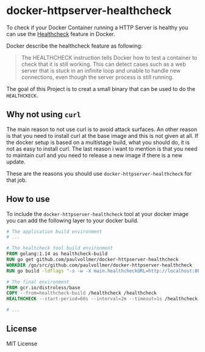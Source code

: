 # docker-httpserver-healthcheck

To check if your Docker Container running a HTTP Server is healthy you can use the [Healthcheck](https://docs.docker.com/engine/reference/builder/#healthcheck) feature in Docker.    

Docker describe the healthcheck feature as following:

> The HEALTHCHECK instruction tells Docker how to test a container to check that it is still working.
> This can detect cases such as a web server that is stuck in an infinite loop and unable to handle new connections, even though the server process is still running.

The goal of this Project is to creat a small binary that can be used to do the `HEALTHCKECK`.

## Why not using `curl`

The main reason to not use curl is to avoid attack surfaces. An other reason is that you need to install curl at the base image and this is not given at all. 
If the docker setup is based on a multistage build, what you should do, it is not as easy to install curl. 
The last reason i want to mention is that you need to maintain curl and you need to release a new image if there is a new update.

These are the reasons you should use `docker-httpserver-healthcheck` for that job. 

## How to use

To include the `docker-httpserver-healthcheck` tool at your docker image you can add the following layer to your docker build.

```dockerfile
# The application build environment
# ...

# The healtcheck tool build environment 
FROM golang:1.14 as healthcheck-build
RUN go get github.com/paulvollmer/docker-httpserver-healthcheck
WORKDIR /go/src/github.com/paulvollmer/docker-httpserver-healthcheck
RUN go build -ldflags "-s -w -X main.healthcheckURL=http://localhost:8080/check" -o /healthcheck

# The final environment
FROM gcr.io/distroless/base
COPY --from=healthcheck-build /healthcheck /healthcheck
HEALTHCHECK --start-period=60s --interval=2m --timeout=1s /healthcheck

# ...
```

## License

MIT License
